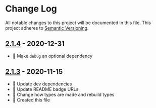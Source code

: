 # Change Log

All notable changes to this project will be documented in this file. This project adheres to [Semantic Versioning](http://semver.org/).

## [2.1.4](https://github.com/uttori/uttori-plugin-vm-related-documents/compare/v2.1.3...v2.1.4) - 2020-12-31

- 🧰 Make `debug` an optional dependency

## [2.1.3](https://github.com/uttori/uttori-plugin-vm-related-documents/compare/v2.1.2...v2.1.3) - 2020-11-15

- 🎁 Update dev dependencies
- 🎁 Update README badge URLs
- 🧰 Change how types are made and rebuild types
- 🧰 Created this file
